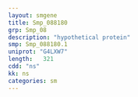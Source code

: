 ```yaml
---
layout: smgene
title: Smp_088180
grp: Smp_08
description: "hypothetical protein"
smp: Smp_088180.1
uniprot: "G4LXW7"
length:   321
cdd: "ns"
kk: ns
categories: sm
---
```

